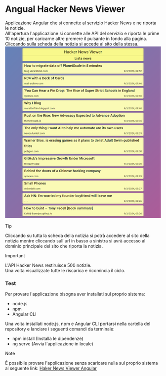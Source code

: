 # Angual Hacker News Viewer
Applicazione Angular che si connette al servizio Hacker News e ne riporta le notizie.<br>
All'apertura l'applicazione si connette alle API del servizio e riporta le prime 10 notizie, per caricarne altre premere il pulsante in fondo alla pagina.<br>
Cliccando sulla scheda della notizia si accede al sito della stessa.<br>
![Home page](src/assets/app-sample/home-page-70.png)

> [!TIP] 
> Cliccando su tutta la scheda della notizia si potrà accedere al sito della notizia mentre cliccando sull'url in basso a sinistra si avrà accesso al dominio principale del sito che riporta la notizia.<br>

> [!IMPORTANT]
> L'API Hacker News restiruisce 500 notizie. <br>
> Una volta visualizzate tutte le riscarica e ricomincia il ciclo.<br>

### Test
Per provare l'applicazione bisogna aver installati sul proprio sistema:
 - node.js
 - npm
 - Angular CLI

Una volta installati node.js, npm e Angular CLI portarsi nella cartella del repository e lanciare i seguenti comandi da terminale:
 - npm install (Installa le dipendenze)
 - ng serve (Avvia l'applicazione in locale)

 > [!NOTE]
 > É possibile provare l'applicazione senza scaricare nulla sul proprio sistema al seguente link: 
 > [Haker News Viewer Angular](https://hacker-news-viewer-angul-979f2.web.app)

